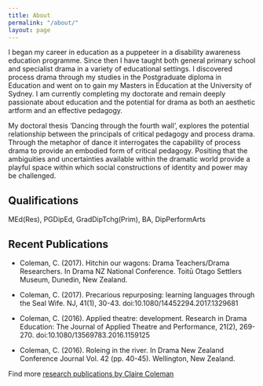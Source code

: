 ```yaml
---
title: About
permalink: "/about/"
layout: page
---
```


I began my career in education as a puppeteer in a disability awareness education programme. Since then I have taught both general primary school and specialist drama in a variety of educational settings. I discovered process drama through my studies in the Postgraduate diploma in Education and went on to gain my Masters in Education at the University of Sydney. I am currently completing my doctorate and remain deeply passionate about education and the potential for drama as both an aesthetic artform and an effective pedagogy.

My doctoral thesis ‘Dancing through the fourth wall’, explores the potential relationship between the principals of critical pedagogy and process drama. Through the metaphor of dance it interrogates the capability of process drama to provide an embodied form of critical pedagogy. Positing that the ambiguities and uncertainties available within the dramatic world provide a playful space within which social constructions of identity and power may be challenged.

## Qualifications
MEd(Res), PGDipEd, GradDipTchg(Prim), BA, DipPerformArts

## Recent Publications
* Coleman, C. (2017). Hitchin our wagons: Drama Teachers/Drama Researchers. In Drama NZ National Conference. Toitū Otago Settlers Museum, Dunedin, New Zealand.

* Coleman, C. (2017). Precarious repurposing: learning languages through the Seal Wife. NJ, 41(1), 30-43. doi:10.1080/14452294.2017.1329681

* Coleman, C. (2016). Applied theatre: development. Research in Drama Education: The Journal of Applied Theatre and Performance, 21(2), 269-270. doi:10.1080/13569783.2016.1159125

* Coleman, C. (2016). Roleing in the river. In Drama New Zealand Conference Journal Vol. 42 (pp. 40-45). Wellington, New Zealand.

Find more [research publications by Claire Coleman](http://www.waikato.ac.nz/php/research.php?mode=show&author=ccoleman)
